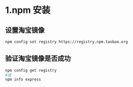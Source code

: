 # 1.npm 安装

## 设置淘宝镜像

```bash
npm config set registry https://registry.npm.taobao.org
```

## 验证淘宝镜像是否成功

```bash
npm config get registry
#或
npm info express
```
